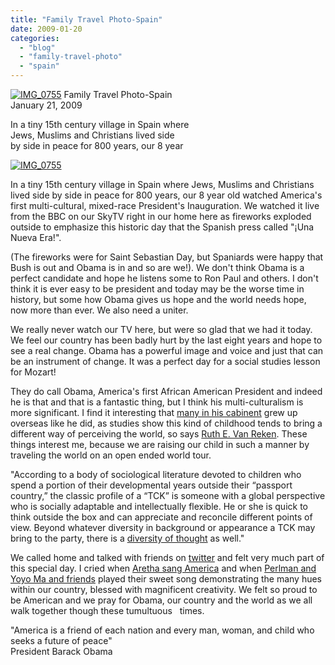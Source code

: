 ```yaml
---
title: "Family Travel Photo-Spain"
date: 2009-01-20
categories: 
  - "blog"
  - "family-travel-photo"
  - "spain"
---
```


 [![IMG_0755](https://pub-ac94b3f306b24c0dba4238943c97f2e1.r2.dev/6a00e5502a95078833010536e90e62970c.jpg)](https://pub-ac94b3f306b24c0dba4238943c97f2e1.r2.dev/6a00e5502a95078833010536e90e62970c.jpg) Family Travel Photo-Spain  
January 21, 2009

In a tiny 15th century village in Spain where  
Jews, Muslims and Christians lived side  
by side in peace for 800 years, our 8 year

<!--more-->

[![IMG_0755](https://pub-ac94b3f306b24c0dba4238943c97f2e1.r2.dev/6a00e5502a95078833010536dfca68970b.jpg)](https://pub-ac94b3f306b24c0dba4238943c97f2e1.r2.dev/6a00e5502a95078833010536dfca68970b.jpg)

In a tiny 15th century village in Spain where Jews, Muslims and Christians lived side by side in peace for 800 years, our 8 year old watched America's first multi-cultural, mixed-race President's Inauguration. We watched it live from the BBC on our SkyTV right in our home here as fireworks exploded outside to emphasize this historic day that the Spanish press called "¡Una Nueva Era!".  
  
(The fireworks were for Saint Sebastian Day, but Spaniards were happy that Bush is out and Obama is in and so are we!). We don't think Obama is a perfect candidate and hope he listens some to Ron Paul and others. I don't think it is ever easy to be president and today may be the worse time in history, but some how Obama gives us hope and the world needs hope, now more than ever. We also need a uniter.  

We really never watch our TV here, but were so glad that we had it today. We feel our country has been badly hurt by the last eight years and hope to see a real change. Obama has a powerful image and voice and just that can be an instrument of change. It was a perfect day for a social studies lesson for Mozart!  
  
They do call Obama, America's first African American President and indeed he is that and that is a fantastic thing, but I think his multi-culturalism is more significant. I find it interesting that [many in his cabinent](http://www.thedailybeast.com/blogs-and-stories/2008-11-26/obamas-third-culture-team/ "article about TCK & diversity in Obama whitehouse") grew up overseas like he did, as studies show this kind of childhood tends to bring a different way of perceiving the world, so says [Ruth E. Van Reken](http://www.thedailybeast.com/author/ruth-e-van-reken/). These things interest me, because we are raising our child in such a manner by traveling the world on an open ended world tour.  
  
"According to a body of sociological literature devoted to children who spend a portion of their developmental years outside their “passport country,” the classic profile of a “TCK” is someone with a global perspective who is socially adaptable and intellectually flexible. He or she is quick to think outside the box and can appreciate and reconcile different points of view. Beyond whatever diversity in background or appearance a TCK may bring to the party, there is a [diversity of thought](http://hidden-diversity.blogspot.com/) as well."

We called home and talked with friends on [twitter](http://twitter.com/soultravelers3 "Soultravelers3 twitter profile & tweets") and felt very much part of this special day. I cried when [Aretha sang America](http://www.youtube.com/watch?v=6uswvLLtu0w "Aretha singing America at Obama Inaugural") and when [Perlman and Yoyo Ma and friends](http://www.youtube.com/watch?v=uDUTM3NViHc "Perlman & Yoyo Ma play at Inauguration") played their sweet song demonstrating the many hues within our country, blessed with magnificent creativity. We felt so proud to be American and we pray for Obama, our country and the world as we all walk together though these tumultuous   times.

"America is a friend of each nation and every man, woman, and child who seeks a future of peace"  
President Barack Obama

